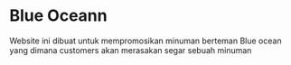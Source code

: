 <h1>Blue Oceann</h1>
<p>Website ini dibuat untuk mempromosikan minuman berteman Blue ocean yang dimana customers akan merasakan segar sebuah minuman  </p>
